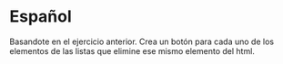 # Español
Basandote en el ejercicio anterior. Crea un botón para cada uno de los elementos de las listas que elimine ese mismo elemento del html.


